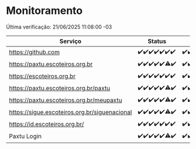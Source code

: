 # Monitoramento

Última verificação: 21/06/2025 11:08:00 -03

|Serviço|Status|Últimas 24h|
|---|---|---|
|https://github.com|<span title="2025-06-14: OK=23">✔️</span><span title="2025-06-15: OK=23">✔️</span><span title="2025-06-16: OK=23">✔️</span><span title="2025-06-17: OK=23">✔️</span><span title="2025-06-18: OK=23">✔️</span><span title="2025-06-19: OK=23">✔️</span><span title="2025-06-20: OK=13">✔️</span>|<span title="20/06/2025 11:09:00 -03 : 200">✔️</span><span title="20/06/2025 12:09:00 -03 : 200">✔️</span><span title="20/06/2025 13:12:00 -03 : 200">✔️</span><span title="20/06/2025 14:08:00 -03 : 200">✔️</span><span title="20/06/2025 15:13:00 -03 : 200">✔️</span><span title="20/06/2025 16:07:00 -03 : 200">✔️</span><span title="20/06/2025 17:10:00 -03 : 200">✔️</span><span title="20/06/2025 18:08:00 -03 : 200">✔️</span><span title="20/06/2025 19:09:00 -03 : 200">✔️</span><span title="20/06/2025 20:09:00 -03 : 200">✔️</span><span title="20/06/2025 21:47:00 -03 : 200">✔️</span><span title="20/06/2025 23:28:00 -03 : 200">✔️</span><span title="21/06/2025 00:38:00 -03 : 200">✔️</span><span title="21/06/2025 01:13:00 -03 : 200">✔️</span><span title="21/06/2025 02:09:00 -03 : 200">✔️</span><span title="21/06/2025 03:12:00 -03 : 200">✔️</span><span title="21/06/2025 04:09:00 -03 : 200">✔️</span><span title="21/06/2025 05:11:00 -03 : 200">✔️</span><span title="21/06/2025 06:08:00 -03 : 200">✔️</span><span title="21/06/2025 07:09:00 -03 : 200">✔️</span><span title="21/06/2025 08:07:00 -03 : 200">✔️</span><span title="21/06/2025 09:15:00 -03 : 200">✔️</span><span title="21/06/2025 10:19:00 -03 : 200">✔️</span><span title="21/06/2025 11:08:00 -03 : 200">✔️</span>|
|https://paxtu.escoteiros.org.br|<span title="2025-06-14: OK=23">✔️</span><span title="2025-06-15: OK=23">✔️</span><span title="2025-06-16: OK=23">✔️</span><span title="2025-06-17: OK=23">✔️</span><span title="2025-06-18: OK=23">✔️</span><span title="2025-06-19: OK=22, Falhas=1">⚠️</span><span title="2025-06-20: OK=13">✔️</span>|<span title="20/06/2025 11:09:00 -03 : 200">✔️</span><span title="20/06/2025 12:09:00 -03 : 200">✔️</span><span title="20/06/2025 13:12:00 -03 : 200">✔️</span><span title="20/06/2025 14:08:00 -03 : 200">✔️</span><span title="20/06/2025 15:13:00 -03 : 200">✔️</span><span title="20/06/2025 16:07:00 -03 : 200">✔️</span><span title="20/06/2025 17:10:00 -03 : 200">✔️</span><span title="20/06/2025 18:08:00 -03 : 200">✔️</span><span title="20/06/2025 19:09:00 -03 : 200">✔️</span><span title="20/06/2025 20:09:00 -03 : 200">✔️</span><span title="20/06/2025 21:47:00 -03 : 200">✔️</span><span title="20/06/2025 23:28:00 -03 : 200">✔️</span><span title="21/06/2025 00:38:00 -03 : 200">✔️</span><span title="21/06/2025 01:13:00 -03 : 200">✔️</span><span title="21/06/2025 02:09:00 -03 : 200">✔️</span><span title="21/06/2025 03:12:00 -03 : 200">✔️</span><span title="21/06/2025 04:09:00 -03 : 200">✔️</span><span title="21/06/2025 05:11:00 -03 : 200">✔️</span><span title="21/06/2025 06:08:00 -03 : 200">✔️</span><span title="21/06/2025 07:09:00 -03 : 200">✔️</span><span title="21/06/2025 08:07:00 -03 : 200">✔️</span><span title="21/06/2025 09:15:00 -03 : 200">✔️</span><span title="21/06/2025 10:19:00 -03 : 200">✔️</span><span title="21/06/2025 11:08:00 -03 : 200">✔️</span>|
|https://escoteiros.org.br|<span title="2025-06-14: OK=23">✔️</span><span title="2025-06-15: OK=23">✔️</span><span title="2025-06-16: OK=23">✔️</span><span title="2025-06-17: OK=23">✔️</span><span title="2025-06-18: OK=23">✔️</span><span title="2025-06-19: OK=23">✔️</span><span title="2025-06-20: OK=13">✔️</span>|<span title="20/06/2025 11:09:00 -03 : 200">✔️</span><span title="20/06/2025 12:09:00 -03 : 200">✔️</span><span title="20/06/2025 13:12:00 -03 : 200">✔️</span><span title="20/06/2025 14:08:00 -03 : 200">✔️</span><span title="20/06/2025 15:13:00 -03 : 200">✔️</span><span title="20/06/2025 16:07:00 -03 : 200">✔️</span><span title="20/06/2025 17:10:00 -03 : 200">✔️</span><span title="20/06/2025 18:08:00 -03 : 200">✔️</span><span title="20/06/2025 19:09:00 -03 : 200">✔️</span><span title="20/06/2025 20:09:00 -03 : 200">✔️</span><span title="20/06/2025 21:47:00 -03 : 200">✔️</span><span title="20/06/2025 23:28:00 -03 : 200">✔️</span><span title="21/06/2025 00:38:00 -03 : 200">✔️</span><span title="21/06/2025 01:13:00 -03 : 200">✔️</span><span title="21/06/2025 02:09:00 -03 : 200">✔️</span><span title="21/06/2025 03:12:00 -03 : 200">✔️</span><span title="21/06/2025 04:09:00 -03 : 200">✔️</span><span title="21/06/2025 05:11:00 -03 : 200">✔️</span><span title="21/06/2025 06:08:00 -03 : 200">✔️</span><span title="21/06/2025 07:09:00 -03 : 200">✔️</span><span title="21/06/2025 08:07:00 -03 : 200">✔️</span><span title="21/06/2025 09:15:00 -03 : 200">✔️</span><span title="21/06/2025 10:19:00 -03 : 200">✔️</span><span title="21/06/2025 11:08:00 -03 : 200">✔️</span>|
|https://paxtu.escoteiros.org.br/paxtu|<span title="2025-06-14: OK=23">✔️</span><span title="2025-06-15: OK=23">✔️</span><span title="2025-06-16: OK=23">✔️</span><span title="2025-06-17: OK=23">✔️</span><span title="2025-06-18: OK=23">✔️</span><span title="2025-06-19: OK=22, Falhas=1">⚠️</span><span title="2025-06-20: OK=13">✔️</span>|<span title="20/06/2025 11:09:00 -03 : 200">✔️</span><span title="20/06/2025 12:09:00 -03 : 200">✔️</span><span title="20/06/2025 13:12:00 -03 : 200">✔️</span><span title="20/06/2025 14:08:00 -03 : 200">✔️</span><span title="20/06/2025 15:13:00 -03 : 200">✔️</span><span title="20/06/2025 16:07:00 -03 : 200">✔️</span><span title="20/06/2025 17:10:00 -03 : 200">✔️</span><span title="20/06/2025 18:08:00 -03 : 200">✔️</span><span title="20/06/2025 19:09:00 -03 : 200">✔️</span><span title="20/06/2025 20:09:00 -03 : 200">✔️</span><span title="20/06/2025 21:47:00 -03 : 200">✔️</span><span title="20/06/2025 23:28:00 -03 : 200">✔️</span><span title="21/06/2025 00:38:00 -03 : 200">✔️</span><span title="21/06/2025 01:13:00 -03 : 200">✔️</span><span title="21/06/2025 02:09:00 -03 : 200">✔️</span><span title="21/06/2025 03:12:00 -03 : 200">✔️</span><span title="21/06/2025 04:09:00 -03 : 200">✔️</span><span title="21/06/2025 05:11:00 -03 : 200">✔️</span><span title="21/06/2025 06:08:00 -03 : 200">✔️</span><span title="21/06/2025 07:09:00 -03 : 200">✔️</span><span title="21/06/2025 08:07:00 -03 : 200">✔️</span><span title="21/06/2025 09:15:00 -03 : 200">✔️</span><span title="21/06/2025 10:19:00 -03 : 200">✔️</span><span title="21/06/2025 11:08:00 -03 : 200">✔️</span>|
|https://paxtu.escoteiros.org.br/meupaxtu|<span title="2025-06-14: OK=23">✔️</span><span title="2025-06-15: OK=23">✔️</span><span title="2025-06-16: OK=23">✔️</span><span title="2025-06-17: OK=23">✔️</span><span title="2025-06-18: OK=23">✔️</span><span title="2025-06-19: OK=22, Falhas=1">⚠️</span><span title="2025-06-20: OK=13">✔️</span>|<span title="20/06/2025 11:09:00 -03 : 200">✔️</span><span title="20/06/2025 12:09:00 -03 : 200">✔️</span><span title="20/06/2025 13:12:00 -03 : 200">✔️</span><span title="20/06/2025 14:08:00 -03 : 200">✔️</span><span title="20/06/2025 15:13:00 -03 : 200">✔️</span><span title="20/06/2025 16:07:00 -03 : 200">✔️</span><span title="20/06/2025 17:10:00 -03 : 200">✔️</span><span title="20/06/2025 18:08:00 -03 : 200">✔️</span><span title="20/06/2025 19:09:00 -03 : 200">✔️</span><span title="20/06/2025 20:09:00 -03 : 200">✔️</span><span title="20/06/2025 21:47:00 -03 : 200">✔️</span><span title="20/06/2025 23:28:00 -03 : 200">✔️</span><span title="21/06/2025 00:38:00 -03 : 200">✔️</span><span title="21/06/2025 01:13:00 -03 : 200">✔️</span><span title="21/06/2025 02:09:00 -03 : 200">✔️</span><span title="21/06/2025 03:12:00 -03 : 200">✔️</span><span title="21/06/2025 04:09:00 -03 : 200">✔️</span><span title="21/06/2025 05:11:00 -03 : 200">✔️</span><span title="21/06/2025 06:08:00 -03 : 200">✔️</span><span title="21/06/2025 07:09:00 -03 : 200">✔️</span><span title="21/06/2025 08:07:00 -03 : 200">✔️</span><span title="21/06/2025 09:15:00 -03 : 200">✔️</span><span title="21/06/2025 10:19:00 -03 : 200">✔️</span><span title="21/06/2025 11:08:00 -03 : 200">✔️</span>|
|https://sigue.escoteiros.org.br/siguenacional|<span title="2025-06-14: OK=23">✔️</span><span title="2025-06-15: OK=23">✔️</span><span title="2025-06-16: OK=23">✔️</span><span title="2025-06-17: OK=23">✔️</span><span title="2025-06-18: OK=23">✔️</span><span title="2025-06-19: OK=22, Falhas=1">⚠️</span><span title="2025-06-20: OK=13">✔️</span>|<span title="20/06/2025 11:09:00 -03 : 200">✔️</span><span title="20/06/2025 12:09:00 -03 : 200">✔️</span><span title="20/06/2025 13:12:00 -03 : 200">✔️</span><span title="20/06/2025 14:08:00 -03 : 200">✔️</span><span title="20/06/2025 15:13:00 -03 : 200">✔️</span><span title="20/06/2025 16:07:00 -03 : 200">✔️</span><span title="20/06/2025 17:10:00 -03 : 200">✔️</span><span title="20/06/2025 18:08:00 -03 : 200">✔️</span><span title="20/06/2025 19:09:00 -03 : 200">✔️</span><span title="20/06/2025 20:09:00 -03 : 200">✔️</span><span title="20/06/2025 21:47:00 -03 : 200">✔️</span><span title="20/06/2025 23:28:00 -03 : 200">✔️</span><span title="21/06/2025 00:38:00 -03 : 200">✔️</span><span title="21/06/2025 01:13:00 -03 : 200">✔️</span><span title="21/06/2025 02:09:00 -03 : 200">✔️</span><span title="21/06/2025 03:12:00 -03 : 200">✔️</span><span title="21/06/2025 04:09:00 -03 : 200">✔️</span><span title="21/06/2025 05:11:00 -03 : 200">✔️</span><span title="21/06/2025 06:09:00 -03 : 200">✔️</span><span title="21/06/2025 07:09:00 -03 : 200">✔️</span><span title="21/06/2025 08:07:00 -03 : 200">✔️</span><span title="21/06/2025 09:15:00 -03 : 200">✔️</span><span title="21/06/2025 10:19:00 -03 : 200">✔️</span><span title="21/06/2025 11:08:00 -03 : 200">✔️</span>|
|https://id.escoteiros.org.br/|<span title="2025-06-14: OK=23">✔️</span><span title="2025-06-15: OK=23">✔️</span><span title="2025-06-16: OK=23">✔️</span><span title="2025-06-17: OK=23">✔️</span><span title="2025-06-18: OK=23">✔️</span><span title="2025-06-19: OK=23">✔️</span><span title="2025-06-20: OK=13">✔️</span>|<span title="20/06/2025 11:09:00 -03 : 200">✔️</span><span title="20/06/2025 12:09:00 -03 : 200">✔️</span><span title="20/06/2025 13:12:00 -03 : 200">✔️</span><span title="20/06/2025 14:08:00 -03 : 200">✔️</span><span title="20/06/2025 15:13:00 -03 : 200">✔️</span><span title="20/06/2025 16:07:00 -03 : 200">✔️</span><span title="20/06/2025 17:10:00 -03 : 200">✔️</span><span title="20/06/2025 18:08:00 -03 : 200">✔️</span><span title="20/06/2025 19:09:00 -03 : 200">✔️</span><span title="20/06/2025 20:09:00 -03 : 200">✔️</span><span title="20/06/2025 21:47:00 -03 : 200">✔️</span><span title="20/06/2025 23:28:00 -03 : 200">✔️</span><span title="21/06/2025 00:38:00 -03 : 200">✔️</span><span title="21/06/2025 01:13:00 -03 : 200">✔️</span><span title="21/06/2025 02:09:00 -03 : 200">✔️</span><span title="21/06/2025 03:12:00 -03 : 200">✔️</span><span title="21/06/2025 04:09:00 -03 : 200">✔️</span><span title="21/06/2025 05:11:00 -03 : 200">✔️</span><span title="21/06/2025 06:09:00 -03 : 200">✔️</span><span title="21/06/2025 07:09:00 -03 : 200">✔️</span><span title="21/06/2025 08:07:00 -03 : 200">✔️</span><span title="21/06/2025 09:15:00 -03 : 200">✔️</span><span title="21/06/2025 10:19:00 -03 : 200">✔️</span><span title="21/06/2025 11:08:00 -03 : 200">✔️</span>|
|Paxtu Login|<span title="2025-06-14: OK=23">✔️</span><span title="2025-06-15: OK=23">✔️</span><span title="2025-06-16: OK=23">✔️</span><span title="2025-06-17: OK=23">✔️</span><span title="2025-06-18: OK=23">✔️</span><span title="2025-06-19: OK=22, Falhas=1">⚠️</span><span title="2025-06-20: OK=13">✔️</span>|<span title="20/06/2025 11:09:00 -03 : 200">✔️</span><span title="20/06/2025 12:09:00 -03 : 200">✔️</span><span title="20/06/2025 13:12:00 -03 : 200">✔️</span><span title="20/06/2025 14:08:00 -03 : 200">✔️</span><span title="20/06/2025 15:13:00 -03 : 200">✔️</span><span title="20/06/2025 16:07:00 -03 : 200">✔️</span><span title="20/06/2025 17:10:00 -03 : 200">✔️</span><span title="20/06/2025 18:08:00 -03 : 200">✔️</span><span title="20/06/2025 19:09:00 -03 : 200">✔️</span><span title="20/06/2025 20:09:00 -03 : 200">✔️</span><span title="20/06/2025 21:47:00 -03 : 200">✔️</span><span title="20/06/2025 23:28:00 -03 : 200">✔️</span><span title="21/06/2025 00:38:00 -03 : 200">✔️</span><span title="21/06/2025 01:13:00 -03 : 200">✔️</span><span title="21/06/2025 02:09:00 -03 : 200">✔️</span><span title="21/06/2025 03:13:00 -03 : 200">✔️</span><span title="21/06/2025 04:09:00 -03 : 200">✔️</span><span title="21/06/2025 05:11:00 -03 : 200">✔️</span><span title="21/06/2025 06:09:00 -03 : 200">✔️</span><span title="21/06/2025 07:09:00 -03 : 200">✔️</span><span title="21/06/2025 08:07:00 -03 : 200">✔️</span><span title="21/06/2025 09:15:00 -03 : 200">✔️</span><span title="21/06/2025 10:19:00 -03 : 200">✔️</span><span title="21/06/2025 11:08:00 -03 : 200">✔️</span>|
